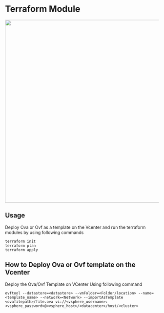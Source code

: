 Terraform Module
==================

<img src="https://cdn.rawgit.com/hashicorp/terraform-website/master/content/source/assets/images/logo-text.svg" width="600px">


Usage
---------------------
Deploy Ova or Ovf as a template on the Vcenter and run the terraform modules by using following commands 
```
terraform init
terraform plan
terraform apply
```

How to Deploy Ova or Ovf template on the Vcenter
-----------------------------------------------------
Deploy the Ova/Ovf Template on VCenter Using following command 
```
ovftool --datastore=<datastore> --vmFolder=<Folder/location> --name=<template_name> --network=<Network> --importAsTemplate <ovafilepath>/file.ova vi://<vsphere_username>:<vsphere_password>@<vsphere_host>/<datacenter>/host/<cluster>
```

